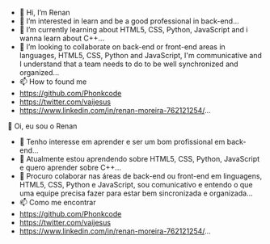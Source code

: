 - 👋 Hi, I’m Renan
- 👀 I’m interested in learn and be a good professional in back-end...
- 🌱 I’m currently learning about HTML5, CSS, Python, JavaScript and i wanna learn about C++...
- 💞️ I’m looking to collaborate on back-end or front-end areas in languages, HTML5, CSS, Python and JavaScript, I'm communicative and I understand that a team needs to do to be well synchronized and organized...
- 📫 How to found me 
- https://github.com/Phonkcode
- https://twitter.com/vaijesus
- https://www.linkedin.com/in/renan-moreira-762121254/...

👋 Oi, eu sou o Renan
- 👀 Tenho interesse em aprender e ser um bom profissional em back-end...
- 🌱 Atualmente estou aprendendo sobre HTML5, CSS, Python, JavaScript e quero aprender sobre C++...
- 💞️ Procuro colaborar nas áreas de back-end ou front-end em linguagens, HTML5, CSS, Python e JavaScript, sou comunicativo e entendo o que uma equipe precisa fazer para estar bem sincronizada e organizada...
- 📫 Como me encontrar
- https://github.com/Phonkcode
- https://twitter.com/vaijesus
- https://www.linkedin.com/in/renan-moreira-762121254/...
<!---
Phonkcode/Phonkcode is a ✨ special ✨ repository because its `README.md` (this file) appears on your GitHub profile.
You can click the Preview link to take a look at your changes.
--->
